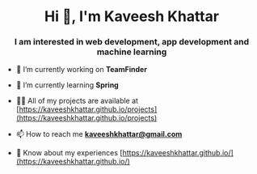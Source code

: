 <h1 align="center">Hi 👋, I'm Kaveesh Khattar</h1>
<h3 align="center">I am interested in web development, app development and machine learning</h3>

- 🔭 I’m currently working on **TeamFinder**

- 🌱 I’m currently learning **Spring**

- 👨‍💻 All of my projects are available at [https://kaveeshkhattar.github.io/projects](https://kaveeshkhattar.github.io/projects)

- 📫 How to reach me **kaveeshkhattar@gmail.com**

- 📄 Know about my experiences [https://kaveeshkhattar.github.io/](https://kaveeshkhattar.github.io/)
